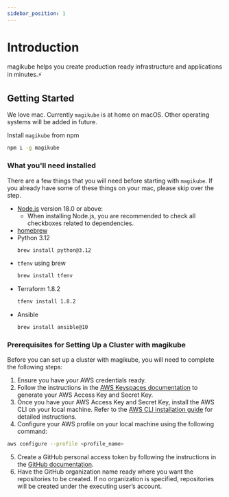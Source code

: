 ```yaml
---
sidebar_position: 1
---
```


# Introduction

magikube helps you create production ready infrastructure and applications in minutes.⚡️

## Getting Started

We love mac. Currently `magikube` is at home on macOS. Other operating systems will be added in future.

Install `magikube` from npm
```bash
npm i -g magikube
```

### What you'll need installed

There are a few things that you will need before starting with `magikube`. If you already have some of these things on your mac, please skip over the step.

- [Node.js](https://nodejs.org/en/download/) version 18.0 or above:
  - When installing Node.js, you are recommended to check all checkboxes related to dependencies.
- [homebrew](https://brew.sh)
- Python 3.12
  ```bash
  brew install python@3.12
  ```
- `tfenv` using brew
   ```bash
   brew install tfenv
   ```
- Terraform 1.8.2
   ```bash
   tfenv install 1.8.2
   ```
- Ansible
  ```bash
  brew install ansible@10
  ```

### Prerequisites for Setting Up a Cluster with magikube
Before you can set up a cluster with magikube, you will need to complete the following steps:

1. Ensure you have your AWS credentials ready.
2. Follow the instructions in the [AWS Keyspaces documentation](https://docs.aws.amazon.com/keyspaces/latest/devguide/access.credentials.html) to generate your AWS Access Key and Secret Key.
3. Once you have your AWS Access Key and Secret Key, install the AWS CLI on your local machine. Refer to the [AWS CLI installation guide](https://docs.aws.amazon.com/cli/latest/userguide/getting-started-install.html) for detailed instructions.
4. Configure your AWS profile on your local machine using the following command:
```bash
aws configure --profile <profile_name>
```
5. Create a GitHub personal access token by following the instructions in the [GitHub documentation](https://docs.github.com/en/authentication/keeping-your-account-and-data-secure/managing-your-personal-access-tokens#creating-a-personal-access-token-classic).
6. Have the GitHub organization name ready where you want the repositories to be created. If no organization is specified, repositories will be created under the executing user’s account.